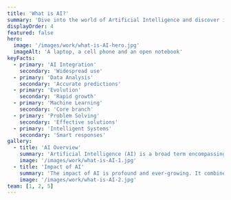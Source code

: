 ```yaml
---
title: 'What is AI?'
summary: 'Dive into the world of Artificial Intelligence and discover its transformative impact.'
displayOrder: 4
featured: false
hero:
  image: '/images/work/what-is-AI-hero.jpg'
  imageAlt: 'A laptop, a cell phone and an open notebook'
keyFacts:
  - primary: 'AI Integration'
    secondary: 'Widespread use'
  - primary: 'Data Analysis'
    secondary: 'Accurate predictions'
  - primary: 'Evolution'
    secondary: 'Rapid growth'
  - primary: 'Machine Learning'
    secondary: 'Core branch'
  - primary: 'Problem Solving'
    secondary: 'Effective solutions'
  - primary: 'Intelligent Systems'
    secondary: 'Smart responses'
gallery:
  - title: 'AI Overview'
    summary: 'Artificial Intelligence (AI) is a broad term encompassing subfields like deep learning and machine learning. These fields involve algorithms aimed at creating systems capable of making predictions or responses based on data, essentially simulating intelligent behavior in computers.'
    image: '/images/work/what-is-AI-1.jpg'
  - title: 'Impact of AI'
    summary: 'The impact of AI is profound and ever-growing. It combines datasets and computer science to empower problem-solving abilities. With technological advancements, AI integration into daily life has become more pronounced, challenging our understanding of its capabilities as it evolves to perform a myriad of tasks.'
    image: '/images/work/what-is-AI-2.jpg'
team: [1, 2, 5]
---
```

